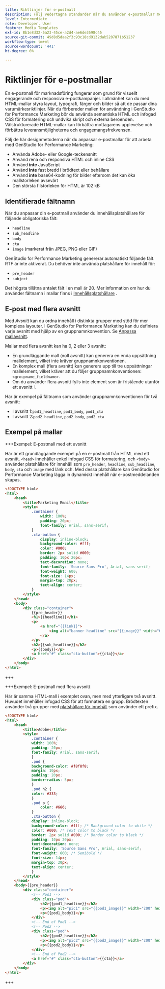 ```yaml
---
title: Riktlinjer för e-postmall
description: Följ vedertagna standarder när du använder e-postmallar med Adobe GenStudio for Performance Marketing.
level: Intermediate
role: Developer, User
feature: Media Templates
exl-id: 8b1e8d32-5a23-45ce-a2d4-ae6de3698c45
source-git-commit: 49d8d5daa2f3c93c18cd9132dab5207871b51237
workflow-type: tm+mt
source-wordcount: '441'
ht-degree: 0%

---
```


# Riktlinjer för e-postmallar

En e-postmall för marknadsföring fungerar som grund för visuellt engagerande och responsiva e-postkampanjer. I allmänhet kan du med HTML-mallar styra layout, typografi, färger och bilder så att de passar dina varumärkesriktlinjer. När du förbereder mallen för användning i GenStudio for Performance Marketing bör du använda semantiska HTML och infogad CSS för formatering och undvika skript och externa beroenden. Välstrukturerade HTML-mallar kan förbättra mottagarens upplevelse och förbättra leveransmöjligheterna och engagemangsfrekvensen.

Följ de här designmetoderna när du anpassar e-postmallar för att arbeta med GenStudio for Performance Marketing:

- Använda Adobe- eller Google-teckensnitt
- Använd rena och responsiva HTML och inline CSS
- Använd **inte** JavaScript
- Använd **inte** fast bredd i brödtext eller behållare
- Använd **inte** base64-kodning för bilder eftersom det kan öka mallstorleken avsevärt
- Den största filstorleken för HTML är 102 kB

## Identifierade fältnamn

När du anpassar din e-postmall använder du innehållsplatshållare för följande obligatoriska fält:

- `headline`
- `sub_headline`
- `body`
- `cta`
- `image` (markerat från JPEG, PNG eller GIF)

GenStudio for Performance Marketing genererar automatiskt följande fält. RTF är inte aktiverat. Du behöver inte använda platshållare för innehåll för:

- `pre_header`
- `subject`

Det högsta tillåtna antalet fält i en mall är 20. Mer information om hur du använder fältnamn i mallar finns i [Innehållsplatshållare](/help/user-guide/content/customize-template.md#content-placeholders) .

## E-post med flera avsnitt

Med _Avsnitt_ kan du ordna innehåll i distinkta grupper med stöd för mer komplexa layouter. I GenStudio for Performance Marketing kan du definiera varje avsnitt med hjälp av en gruppnamnkonvention. Se [Anpassa mallavsnitt](/help/user-guide/content/customize-template.md#sections-or-groups).

Mallar med flera avsnitt kan ha 0, 2 eller 3 avsnitt:

- En grundläggande mall (noll avsnitt) kan generera en enda uppsättning mallelement, vilket inte kräver gruppnamnkonventionen.
- En komplex mall (flera avsnitt) kan generera upp till tre uppsättningar mallelement, vilket kräver att du följer gruppnamnkonventionen: `<groupname_fieldname>`.
- Om du använder flera avsnitt fylls inte element som är fristående utanför ett avsnitt i.

Här är exempel på fältnamn som använder gruppnamnkonventionen för två avsnitt:

- I avsnitt 1:`pod1_headline`, `pod1_body`, `pod1_cta`
- I avsnitt 2:`pod2_headline`, `pod2_body`, `pod2_cta`

## Exempel på mallar

+++Exempel: E-postmall med ett avsnitt

Här är ett grundläggande exempel på en e-postmall från HTML med ett avsnitt. `<head>` innehåller enkel infogad CSS för formatering, och `<body>` använder platshållare för innehåll som `pre_header`, `headline`, `sub_headline`, `body`, `cta` och `image` med länk och. Med dessa platshållare kan GenStudio for Performance Marketing lägga in dynamiskt innehåll när e-postmeddelanden skapas.

```html
<!DOCTYPE html>
<html>
    <head>
        <title>Marketing Email</title>
        <style>
            .container {
                width: 100%;
                padding: 20px;
                font-family: Arial, sans-serif;
            }
            .cta-button {
                display: inline-block;
                background-color: #fff;
                color: #000;
                border: 2px solid #000;
                padding: 10px 20px;
                text-decoration: none;
                font-family: 'Source Sans Pro', Arial, sans-serif;
                font-weight: 600;
                font-size: 14px;
                margin-top: 20px;
                text-align: center;
            }
        </style>
    </head>
    <body>
        <div class="container">
            {{pre_header}}
            <h1>{{headline}}</h1>
            <p>
                <a href="{{link}}">
                    <img alt="banner headline" src="{{image}}" width="600" height="600">
                </a>
            </p>
            <h2>{{sub_headline}}</h2>
            <p>{{body}}</p>
            <a href="#" class="cta-button">{{cta}}</a>
        </div>
    </body>
</html>
```

+++

+++Exempel: E-postmall med flera avsnitt

Här är samma HTML-mall i exemplet ovan, men med ytterligare två avsnitt. Huvudet innehåller infogad CSS för att formatera en grupp. Brödtexten använder två grupper med [platshållare för innehåll](#content-placeholders) som använder ett prefix.

```html
<!DOCTYPE html>
<html>
    <head>
        <title>Adobe</title>
        <style>
            .container {
            width: 100%;
            padding: 20px;
            font-family: Arial, sans-serif;
            }
            .pod {
            background-color: #f8f8f8;
            margin: 10px;
            padding: 20px;
            border-radius: 5px;
            }
            .pod h2 {
            color: #333;
            }
            .pod p {
                color: #666;
            }
            .cta-button {
            display: inline-block;
            background-color: #fff; /* Background color to white */
            color: #000; /* Text color to black */
            border: 2px solid #000; /* Border color to black */
            padding: 10px 20px;
            text-decoration: none;            
            font-family: 'Source Sans Pro', Arial, sans-serif;
            font-weight: 600; /* Semibold */
            font-size: 14px;
            margin-top: 20px;
            text-align: center;
            }
        </style>
    </head>
    <body>{{pre_header}}
        <div class="container">
            <!-- Pod1 -->
            <div class="pod">
                <h2>{{pod1_headline}}</h2>
                <p><img alt="pic1" src="{{pod1_image}}" width="200" height="200" border="0"></p>
                <p>{{pod1_body}}</p>
            </div>
            <!-- End of Pod1 -->
            <!-- Pod2 -->
            <div class="pod">
                <h2>{{pod2_headline}}</h2>
                <p><img alt="pic2" src="{{pod2_image}}" width="200" height="200" border="0"></p>
                <p>{{pod2_body}}</p>
            </div>
            <!-- End of Pod2 -->
            <a href="#" class="cta-button">{{cta}}</a>
        </div>
    </body>
</html>
```

+++
